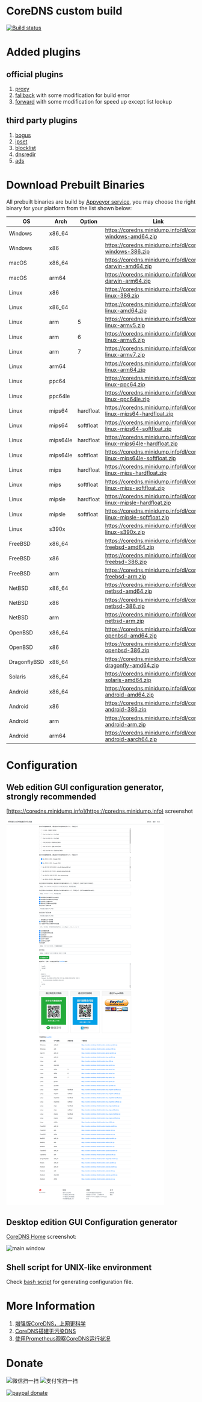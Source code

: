 # CoreDNS custom build

[![Build status](https://ci.appveyor.com/api/projects/status/e2y1n3k3wwiei0bs?svg=true)](https://ci.appveyor.com/project/missdeer/coredns-custom-build)

# Added plugins

## official plugins

1. [proxy](https://github.com/missdeer/proxy) 
2. [fallback](https://github.com/missdeer/fallback) with some modification for build error
3. [forward](https://github.com/coredns/coredns/tree/master/plugin/forward) with some modification for speed up except list lookup

## third party plugins

1. [bogus](https://github.com/missdeer/bogus)
2. [ipset](https://github.com/missdeer/ipset)
3. [blocklist](https://github.com/relekang/coredns-blocklist)
4. [dnsredir](https://github.com/leiless/dnsredir)
5. [ads](https://github.com/c-mueller/ads) 

# Download Prebuilt Binaries

All prebuilt binaries are build by [Appveyor service](https://ci.appveyor.com/project/missdeer/coredns-custom-build), you may choose the right binary for your platform from the list shown below:

| OS           | Arch    | Option     | Link                                                                |
|--------------|---------|--------    |---------------------------------------------------------------------|
| Windows      | x86_64  |            | https://coredns.minidump.info/dl/coredns-windows-amd64.zip             |
| Windows      | x86     |            | https://coredns.minidump.info/dl/coredns-windows-386.zip               |
| macOS        | x86_64  |            | https://coredns.minidump.info/dl/coredns-darwin-amd64.zip              |
| macOS        | arm64   |            | https://coredns.minidump.info/dl/coredns-darwin-arm64.zip              |
| Linux        | x86     |            | https://coredns.minidump.info/dl/coredns-linux-386.zip                 |
| Linux        | x86_64  |            | https://coredns.minidump.info/dl/coredns-linux-amd64.zip               |
| Linux        | arm     |  5         | https://coredns.minidump.info/dl/coredns-linux-armv5.zip               |
| Linux        | arm     |  6         | https://coredns.minidump.info/dl/coredns-linux-armv6.zip               |
| Linux        | arm     |  7         | https://coredns.minidump.info/dl/coredns-linux-armv7.zip               |
| Linux        | arm64   |            | https://coredns.minidump.info/dl/coredns-linux-arm64.zip               |
| Linux        | ppc64   |            | https://coredns.minidump.info/dl/coredns-linux-ppc64.zip               |
| Linux        | ppc64le |            | https://coredns.minidump.info/dl/coredns-linux-ppc64le.zip             |
| Linux        | mips64  |  hardfloat | https://coredns.minidump.info/dl/coredns-linux-mips64-hardfloat.zip    |
| Linux        | mips64  |  softfloat | https://coredns.minidump.info/dl/coredns-linux-mips64-softfloat.zip    |
| Linux        | mips64le|  hardfloat | https://coredns.minidump.info/dl/coredns-linux-mips64le-hardfloat.zip  |
| Linux        | mips64le|  softfloat | https://coredns.minidump.info/dl/coredns-linux-mips64le-softfloat.zip  |
| Linux        | mips    |  hardfloat | https://coredns.minidump.info/dl/coredns-linux-mips-hardfloat.zip      |
| Linux        | mips    |  softfloat | https://coredns.minidump.info/dl/coredns-linux-mips-softfloat.zip      |
| Linux        | mipsle  |  hardfloat | https://coredns.minidump.info/dl/coredns-linux-mipsle-hardfloat.zip    |
| Linux        | mipsle  |  softfloat | https://coredns.minidump.info/dl/coredns-linux-mipsle-softfloat.zip    |
| Linux        | s390x   |            | https://coredns.minidump.info/dl/coredns-linux-s390x.zip               |
| FreeBSD      | x86_64  |            | https://coredns.minidump.info/dl/coredns-freebsd-amd64.zip             |
| FreeBSD      | x86     |            | https://coredns.minidump.info/dl/coredns-freebsd-386.zip               |
| FreeBSD      | arm     |            | https://coredns.minidump.info/dl/coredns-freebsd-arm.zip               |
| NetBSD       | x86_64  |            | https://coredns.minidump.info/dl/coredns-netbsd-amd64.zip              |
| NetBSD       | x86     |            | https://coredns.minidump.info/dl/coredns-netbsd-386.zip                |
| NetBSD       | arm     |            | https://coredns.minidump.info/dl/coredns-netbsd-arm.zip                |
| OpenBSD      | x86_64  |            | https://coredns.minidump.info/dl/coredns-openbsd-amd64.zip             |
| OpenBSD      | x86     |            | https://coredns.minidump.info/dl/coredns-openbsd-386.zip               |
| DragonflyBSD | x86_64  |            | https://coredns.minidump.info/dl/coredns-dragonfly-amd64.zip           |
| Solaris      | x86_64  |            | https://coredns.minidump.info/dl/coredns-solaris-amd64.zip             |
| Android      | x86_64  |            | https://coredns.minidump.info/dl/coredns-android-amd64.zip             |
| Android      | x86     |            | https://coredns.minidump.info/dl/coredns-android-386.zip               |
| Android      | arm     |            | https://coredns.minidump.info/dl/coredns-android-arm.zip               |
| Android      | arm64   |            | https://coredns.minidump.info/dl/coredns-android-aarch64.zip           |


# Configuration

## Web edition GUI configuration generator, strongly recommended

[https://coredns.minidump.info](https://coredns.minidump.info) screenshot

![web configuration generator](https://raw.githubusercontent.com/missdeer/coredns_custom_build/master/screenshots/web-configuration-generator.png)

## Desktop edition GUI Configuration generator

[CoreDNS Home](https://github.com/missdeer/corednshome)  screenshot:

![main window](https://raw.githubusercontent.com/missdeer/corednshome/master/screenshots/mainwindow.png)

## Shell script for UNIX-like environment

Check [bash script](https://gist.github.com/missdeer/5c7c82b5b67f8afb41cfd43d51b82c2d) for generating configuration file. 

# More Information

1. [增强版CoreDNS，上网更科学](https://blog.minidump.info/2019/12/enhanced-coredns/)
2. [CoreDNS搭建无污染DNS](https://blog.minidump.info/2019/07/coredns-no-dns-poisoning/)
3. [使用Prometheus观察CoreDNS运行状况](https://blog.minidump.info/2020/03/prometheus-for-coredns/)

# Donate

![微信扫一扫](https://raw.githubusercontent.com/missdeer/corednshome/master/src/res/wepay.jpg)  ![支付宝扫一扫](https://raw.githubusercontent.com/missdeer/corednshome/master/src/res/alipay.jpg)

[![paypal donate](https://raw.githubusercontent.com/missdeer/corednshome/master/paypal-donate.png)](https://www.paypal.me/dfordsoft/)
